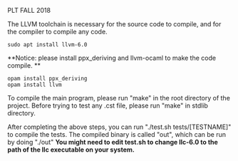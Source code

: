 PLT FALL 2018

The LLVM toolchain is necessary for the source code to compile, and for the compiler to compile any code.
```
sudo apt install llvm-6.0
```
**Notice: please install ppx_deriving and llvm-ocaml to make the code compile. **
```
opam install ppx_deriving
opam install llvm
```

To compile the main program, please run "make" in the root directory of the project.
Before trying to test any .cst file, please run "make" in stdlib directory.

After completing the above steps, you can run "./test.sh tests/[TESTNAME]" to compile the tests. The compiled binary is called "out", which can be run by doing "./out"
**You might need to edit test.sh to change llc-6.0 to the path of the llc executable on your system.**
